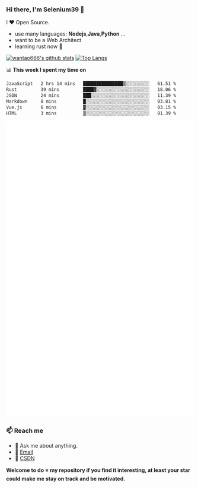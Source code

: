 ### Hi there, I'm Selenium39 👋

<!--
**wantao666/wantao666** is a ✨ _special_ ✨ repository because its `README.md` (this file) appears on your GitHub profile.

Here are some ideas to get you started:

- 🔭 I’m currently working on ...
- 🌱 I’m currently learning ...
- 👯 I’m looking to collaborate on ...
- 🤔 I’m looking for help with ...
- 💬 Ask me about ...
- 📫 How to reach me: ...
- 😄 Pronouns: ...
- ⚡ Fun fact: ...
-->

I ❤ Open Source.

* use many languages: **Nodejs**,**Java**,**Python** ...
* want to be a Web Architect
* learning rust now 🦀

[![wantao666's github stats](https://github-readme-stats.vercel.app/api?username=Selenium39&count_private=true&show_icons=true&line_height=40)](https://github.com/anuraghazra/github-readme-stats)
[![Top Langs](https://github-readme-stats.vercel.app/api/top-langs/?username=Selenium39&count_private=true&line_height=40)](https://github.com/anuraghazra/github-readme-stats)

📊 **This week I spent my time on**
<!--START_SECTION:waka-->

```text
JavaScript   2 hrs 14 mins   ███████████████▒░░░░░░░░░   61.51 %
Rust         39 mins         ████▓░░░░░░░░░░░░░░░░░░░░   18.06 %
JSON         24 mins         ███░░░░░░░░░░░░░░░░░░░░░░   11.39 %
Markdown     8 mins          █░░░░░░░░░░░░░░░░░░░░░░░░   03.81 %
Vue.js       6 mins          ▓░░░░░░░░░░░░░░░░░░░░░░░░   03.15 %
HTML         3 mins          ▒░░░░░░░░░░░░░░░░░░░░░░░░   01.39 %
```

<!--END_SECTION:waka-->

![card](https://github.com/Selenium39/netease-cloud-music-card/blob/main/card.svg)

### 📫 Reach me 

- 💬 Ask me about anything.
- 📧 <a href="mailto:896585122@qq.com">Email</a>
- 📖 <a href = "https://blog.csdn.net/qq_45453266">CSDN</a>

**Welcome to do ⭐ my repository if you find it interesting, at least your star could make me stay on track and be motivated.**
